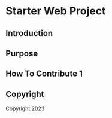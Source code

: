 # Starter Web Project

## Introduction

## Purpose

## How To Contribute 1

## Copyright
Copyright 2023